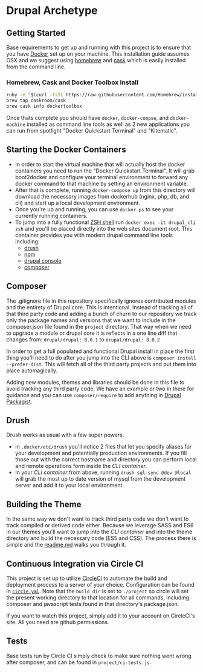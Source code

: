 # Drupal Archetype

## Getting Started
Base requirements to get up and running with this project is to ensure that you have [Docker](https://docker.com) set up
on your machine. This installation guide assumes OSX and we suggest using [homebrew](http://brew.sh/) and [cask](http://caskroom.io/) which is easily installed from the command line.

### Homebrew, Cask and Docker Toolbox Install
```bash
ruby -e "$(curl -fsSL https://raw.githubusercontent.com/Homebrew/install/master/install)"
brew tap caskroom/cask
brew cask info dockertoolbox
```

Once thats complete you should have `docker`, `docker-compse`, and `docker-machine` installed as command line tools as well as 2 new applications you can run from spotlight "Docker Quickstart Terminal" and "Kitematic".

## Starting the Docker Containers
* In order to start the virtual machine that will actually host the docker containers you need to run the "Docker Quickstart Terminal". It will grab boot2docker and configure your terminal environment to forward any docker command to that machine by setting an environment variable.
* After that is complete, running `docker-compose up` from this directory will download the necessary images from dockerhub (nginx, php, db, and cli) and start up a local development environment.
* Once you're up and running, you can use `docker ps` to see your currently running containers.
* To jump into a fully functional [ZSH shell](https://github.com/robbyrussell/oh-my-zsh) run `docker exec -it drupal_cli zsh` and you'll be placed directly into the web sites document root. This container provides you with modern drupal command line tools including:
    * [drush](http://www.drush.org/)
    * [npm](http://www.drush.org/)
    * [drupal console](http://www.drupalconsole.com/)
    * [composer](getcomposer.org)

## Composer
The .gitignore file in this repository specifically ignores contributed modules and the entirety of Drupal core. This is intentional. Instead of tracking all of that third party code and adding a bunch of churn to our repository we track only the package names and versions that we want to include in the composer.json file found in the `project` directory. That way when we need to upgrade a module or drupal core it is reflects in a one line diff that changes from: `drupal/drupal: 8.0.1` to `drupal/drupal: 8.0.2`

In order to get a full populated and functional Drupal install in place the first thing you'll need to do after you jump into the CLI above is `composer install --prefer-dist`. This will fetch all of the third party projects and put them into place automagically.

Adding new modules, themes and libraries should be done in this file to avoid tracking any third party code. We have an example or two in there for guidance and you can use `composer/require` to add anything in [Drupal Packagist](https://packagist.drupal-composer.org/).


## Drush
Drush works as usual with a few super powers.
* in `.docker/etc/drush` you'll notice 2 files that let you specify aliases for your development and potentially production environments. If you fill those out with the correct hostname and directory you can perform local and remote operations form inside the *CLI container*.
* In your *CLI container* from above, running `drush sql-sync @dev @local` will grab the most up to date version of mysql from the development server and add it to your local environment.

## Building the Theme
In the same way we don't want to track third party code we don't want to track compiled or derived code either. Because we leverage SASS and ES6 in our themes you'll want to jump into the *CLI container* and into the theme directory and build the necessary code (ES5 and CSS). The process there is simple and the [readme.md](`themes/archetype/README.md`) walks you through it.

## Continuous Integration via Circle CI
This project is set up to utilize [CircleCI](https://circleci.com) to automate the build and deployment process to a server of your choice. Configuration
can be found in [`circle.yml`](circle.yml).  Note that the `build_dir` is set to `./project` so circle will set the present working directory to that location for all commands, including composer and javascript tests found in that directory's package.json.

If you want to watch this project, simply add it to your account on CircleCI's site.  All you need are github permissions.

## Tests
Base tests run by Circle CI simply check to make sure nothing went wrong after composer, and can be found in `project/ci-tests.js`.
